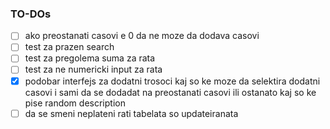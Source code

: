 ### TO-DOs

- [ ] ako preostanati casovi e 0 da ne moze da dodava casovi
- [ ] test za prazen search
- [ ] test za pregolema suma za rata
- [ ] test za ne numericki input za rata
- [x] podobar interfejs za dodatni trosoci kaj so ke moze da selektira dodatni casovi i sami da se dodadat na preostanati casovi ili ostanato kaj so ke pise random description
- [ ] da se smeni neplateni rati tabelata so updateiranata
